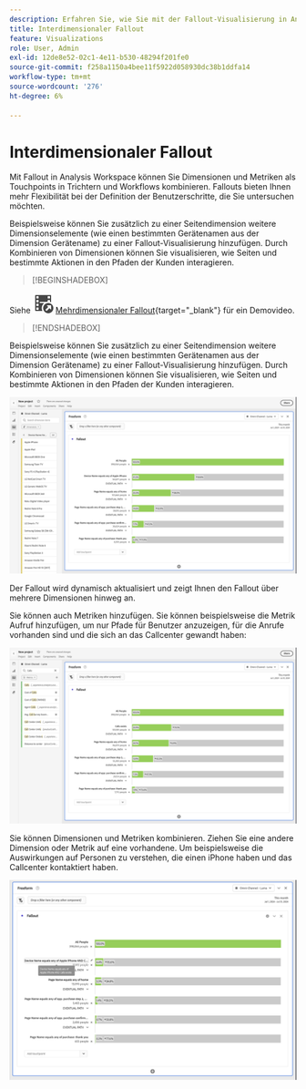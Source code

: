 ```yaml
---
description: Erfahren Sie, wie Sie mit der Fallout-Visualisierung in Analysis Workspace Dimensionen und Metriken als Touchpoints in Trichtern und Workflows kombinieren können. Erfahren Sie, wie dies mehr Flexibilität bei der Definition der Benutzerschritte bietet, die Sie untersuchen möchten.
title: Interdimensionaler Fallout
feature: Visualizations
role: User, Admin
exl-id: 12de8e52-02c1-4e11-b530-48294f201fe0
source-git-commit: f258a1150a4bee11f5922d058930dc38b1ddfa14
workflow-type: tm+mt
source-wordcount: '276'
ht-degree: 6%

---
```


# Interdimensionaler Fallout


Mit Fallout in Analysis Workspace können Sie Dimensionen und Metriken als Touchpoints in Trichtern und Workflows kombinieren. Fallouts bieten Ihnen mehr Flexibilität bei der Definition der Benutzerschritte, die Sie untersuchen möchten.

Beispielsweise können Sie zusätzlich zu einer Seitendimension weitere Dimensionselemente (wie einen bestimmten Gerätenamen aus der Dimension Gerätename) zu einer Fallout-Visualisierung hinzufügen. Durch Kombinieren von Dimensionen können Sie visualisieren, wie Seiten und bestimmte Aktionen in den Pfaden der Kunden interagieren.

>[!BEGINSHADEBOX]

Siehe ![VideoCheckedOut](/help/assets/icons/VideoCheckedOut.svg) [Mehrdimensionaler Fallout](https://video.tv.adobe.com/v/24043?quality=12&learn=on){target="_blank"} für ein Demovideo.

>[!ENDSHADEBOX]

Beispielsweise können Sie zusätzlich zu einer Seitendimension weitere Dimensionselemente (wie einen bestimmten Gerätenamen aus der Dimension Gerätename) zu einer Fallout-Visualisierung hinzufügen. Durch Kombinieren von Dimensionen können Sie visualisieren, wie Seiten und bestimmte Aktionen in den Pfaden der Kunden interagieren.

![Die Ansicht „Alle Besuche“, die mehrere Dimensionen als Touchpoints anzeigt.](assets/fallout-otherdimension.png)

Der Fallout wird dynamisch aktualisiert und zeigt Ihnen den Fallout über mehrere Dimensionen hinweg an.

Sie können auch Metriken hinzufügen. Sie können beispielsweise die Metrik Aufruf hinzufügen, um nur Pfade für Benutzer anzuzeigen, für die Anrufe vorhanden sind und die sich an das Callcenter gewandt haben:

![Die Ansicht „Alle Besuche“, die die hinzugefügte Metrik „Freigegebenes Foto“ anzeigt.](assets/fallout-metrics.png)

Sie können Dimensionen und Metriken kombinieren. Ziehen Sie eine andere Dimension oder Metrik auf eine vorhandene. Um beispielsweise die Auswirkungen auf Personen zu verstehen, die einen iPhone haben und das Callcenter kontaktiert haben.

![Die Ansicht „Alle Besuche“, die den hinzugefügten Aktionsnamen anzeigt: Metrik „Freigegebene und freigegebene Fotos“.](assets/fallout-combined.png)
